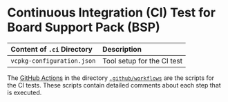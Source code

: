 # Continuous Integration (CI) Test for Board Support Pack (BSP)

Content of `.ci` Directory   | Description
:----------------------------|:-----------------
`vcpkg-configuration.json`   | Tool setup for the CI test

The [GitHub Actions](https://github.com/Open-CMSIS-Pack/ST_NUCLEO-F446RE_BSP/tree/main/README.md#github-actions) in the directory [`.github/workflows`](https://github.com/Open-CMSIS-Pack/ST_NUCLEO-F446RE_BSP/tree/main/.github/workflows) are the scripts for the CI tests. These scripts contain detailed comments about each step that is executed.
